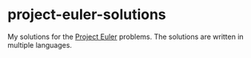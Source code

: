 # project-euler-solutions

My solutions for the [Project Euler](https://projecteuler.net) problems. The solutions are written in multiple languages.